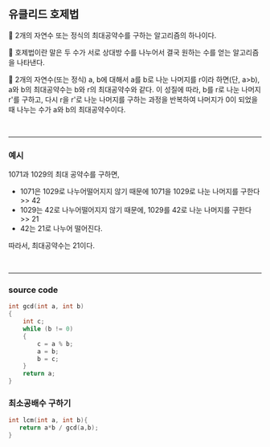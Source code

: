 ## 유클리드 호제법

📌 2개의 자연수 또는 정식의 최대공약수를 구하는 알고리즘의 하나이다.  

📌 호제법이란 말은 두 수가 서로 상대방 수를 나누어서 결국 원하는 수를 얻는 알고리즘을 나타낸다.   

📌 2개의 자연수(또는 정식) a, b에 대해서 a를 b로 나눈 나머지를 r이라 하면(단, a>b), a와 b의 최대공약수는 b와 r의 최대공약수와 같다.
이 성질에 따라, b를 r로 나눈 나머지 r'를 구하고, 다시 r을 r'로 나눈 나머지를 구하는 과정을 반복하여 나머지가 0이 되었을 때
나누는 수가 a와 b의 최대공약수이다. 


<br/>

----

### 예시
1071과 1029의 최대 공약수를 구하면,


- 1071은 1029로 나누어떨어지지 않기 때문에 1071을 1029로 나눈 나머지를 구한다 >> 42
- 1029는 42로 나누어떨어지지 않기 때문에, 1029를 42로 나눈 나머지를 구한다 >> 21
- 42는 21로 나누어 떨어진다.

따라서, 최대공약수는 21이다.

<br/>

----

### source code

```c++
int gcd(int a, int b)
{
	int c;
	while (b != 0)
	{
		c = a % b;
		a = b;
		b = c;
	}
	return a;
}
```


### 최소공배수 구하기

```c++
int lcm(int a, int b){
   return a*b / gcd(a,b);
}
```

